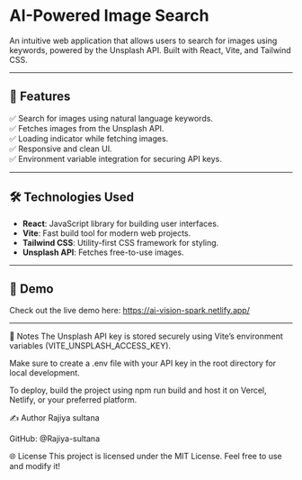 # AI-Powered Image Search

An intuitive web application that allows users to search for images using keywords, powered by the Unsplash API. Built with React, Vite, and Tailwind CSS.

---

## 🚀 Features

✅ Search for images using natural language keywords.  
✅ Fetches images from the Unsplash API.  
✅ Loading indicator while fetching images.  
✅ Responsive and clean UI.  
✅ Environment variable integration for securing API keys.

---

## 🛠️ Technologies Used

- **React**: JavaScript library for building user interfaces.  
- **Vite**: Fast build tool for modern web projects.  
- **Tailwind CSS**: Utility-first CSS framework for styling.  
- **Unsplash API**: Fetches free-to-use images.

---

## 📸 Demo

Check out the live demo here: https://ai-vision-spark.netlify.app/

---


📝 Notes
The Unsplash API key is stored securely using Vite’s environment variables (VITE_UNSPLASH_ACCESS_KEY).

Make sure to create a .env file with your API key in the root directory for local development.

To deploy, build the project using npm run build and host it on Vercel, Netlify, or your preferred platform.

✍️ Author
Rajiya sultana

GitHub: @Rajiya-sultana


🌐 License
This project is licensed under the MIT License. Feel free to use and modify it!
